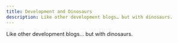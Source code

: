 ```yaml
---
title: Development and Dinosaurs
description: Like other development blogs… but with dinosaurs.
---
```


Like other development blogs… but with dinosaurs.
